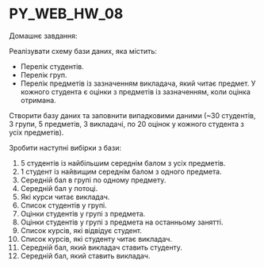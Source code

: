 # PY_WEB_HW_08

Домашнє завдання:

Реалізувати схему бази даних, яка містить:

- Перелік студентів.
- Перелік груп.
- Перелік предметів із зазначенням викладача, який читає предмет. У кожного студента є оцінки з предметів із зазначенням, коли оцінка отримана.

Створити базу даних та заповнити випадковими даними (~30 студентів, 3 групи, 5 предметів, 3 викладачі, по 20 оцінок у кожного студента з усіх предметів).

Зробити наступні вибірки з бази:

1. 5 студентів із найбільшим середнім балом з усіх предметів.
2. 1 студент із найвищим середнім балом з одного предмета.
3. Середній бал в групі по одному предмету.
4. Середній бал у потоці.
5. Які курси читає викладач.
6. Список студентів у групі.
7. Оцінки студентів у групі з предмета.
8. Оцінки студентів у групі з предмета на останньому занятті.
9. Список курсів, які відвідує студент.
10. Список курсів, які студенту читає викладач.
11. Середній бал, який викладач ставить студенту.
12. Середній бал, який ставить викладач.